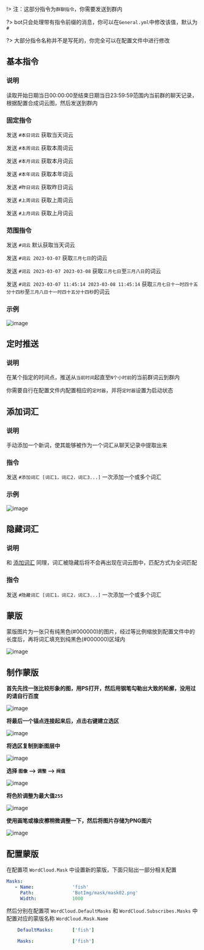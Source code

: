 !> 注：这部分指令为`群聊指令`，你需要发送到群内

?> bot只会处理带有指令前缀的消息，你可以在`General.yml`中修改该值，默认为`#`

?>  大部分指令名称并不是写死的，你完全可以在配置文件中进行修改

## 基本指令
### 说明
读取开始日期当日00:00:00至结束日期当日23:59:59范围内当前群的聊天记录，根据配置合成词云图，然后发送到群内

### 固定指令
发送 `#本日词云` 获取当天词云

发送 `#本周词云` 获取本周词云

发送 `#本月词云` 获取本月词云

发送 `#本年词云` 获取本年词云

发送 `#昨日词云` 获取昨日词云

发送 `#上周词云` 获取上周词云

发送 `#上月词云` 获取上月词云

### 范围指令
发送 `#词云` 默认获取当天词云

发送 `#词云 2023-03-07` 获取`三月七日`的词云

发送 `#词云 2023-03-07 2023-03-08` 获取`三月七日`至`三月八日`的词云

发送 `#词云 2023-03-07 11:45:14 2023-03-08 11:45:14` 获取`三月七日十一时四十五分十四秒`至`三月八日十一时四十五分十四秒`的词云

### 示例
![image](/img/wordCloud/2023-08-01-00-37-22-492.jpg)

## 定时推送
### 说明
在某个指定的时间点，推送从`当前时间`起直至`N个小时前`的当前群词云到群内

你需要自行在配置文件内配置相应的`定时器`，并将`定时器`设置为启动状态

## 添加词汇
### 说明
手动添加一个新词，使其能够被作为一个词汇从聊天记录中提取出来

### 指令
发送 `#添加词汇 [词汇1，词汇2，词汇3...]` 一次添加一个或多个词汇

### 示例
![image](/img/wordCloud/2023-08-01-11-46-49-853.jpg)


## 隐藏词汇
### 说明

和 [添加词汇](wordCloud?id=添加词汇) 同理，词汇被隐藏后将不会再出现在词云图中，匹配方式为全词匹配
### 指令
发送 `#隐藏词汇 [词汇1，词汇2，词汇3...]` 一次添加一个或多个词汇

## 蒙版

蒙版图片为一张只有纯黑色(#000000)的图片，经过等比例缩放到配置文件中的长度后，再将词汇填充到纯黑色(#000000)区域内

![image](/img/wordCloud/mask-step-0007.jpg)

## 制作蒙版

**首先先找一张比较形象的图，用PS打开，然后用钢笔勾勒出大致的轮廓，没用过的请自行百度**

![image](/img/wordCloud/mask-step-0001.jpg)

**将最后一个锚点连接起来后，点击右键建立选区**

![image](/img/wordCloud/mask-step-0002.jpg)

**将选区复制到新图层中**

![image](/img/wordCloud/mask-step-0003.jpg)

**选择 `图像` --> `调整` --> `阀值 `**

![image](/img/wordCloud/mask-step-0004.jpg)

**将色阶调整为最大值`255`**

![image](/img/wordCloud/mask-step-0005.jpg)

**使用画笔或橡皮檫稍微调整一下，然后将图片存储为PNG图片**

![image](/img/wordCloud/mask-step-0006.jpg)

## 配置蒙版

在配置项 `WordCloud.Mask` 中设置新的蒙版，下面只贴出一部分相关配置

```yaml
Masks:
   - Name:              'fish'
     Path:              'BotImg/mask/mask02.png'
     Width:             1000
```

然后分别在配置项 `WordCloud.DefaultMasks` 和 `WordCloud.Subscribes.Masks` 中配置对应的蒙版名称 ``WordCloud.Mask.Name``

```yaml
    DefaultMasks:       ['fish']
```

```yaml
    Masks:              ['fish']
```
